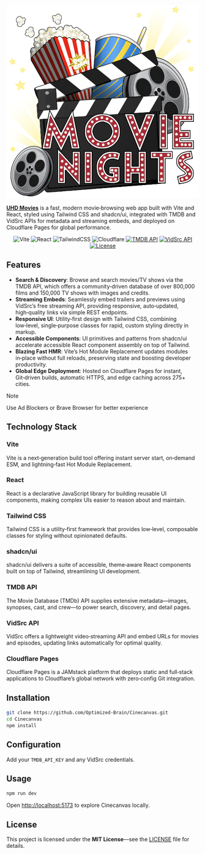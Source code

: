 
<img src="./src/assets/logo.png" alt="UHD Movies Logo"/> 





[**UHD Movies**](https://movie-app-xi-jet.vercel.app/)
 is a fast, modern movie‑browsing web app built with Vite and React, styled using Tailwind CSS and shadcn/ui, integrated with TMDB and VidSrc APIs for metadata and streaming embeds, and deployed on Cloudflare Pages for global performance.
<p align="center">
  <img src="https://img.shields.io/badge/vite-%23646CFF.svg?style=for-the-badge&logo=vite&logoColor=white" alt="Vite"/> 
  <img src="https://img.shields.io/badge/react-%2320232a.svg?style=for-the-badge&logo=react&logoColor=%2361DAFB" alt="React"/> 
  <img src="https://img.shields.io/badge/tailwindcss-%2338B2AC.svg?style=for-the-badge&logo=tailwind-css&logoColor=white" alt="TailwindCSS"/> 
  <img src="https://img.shields.io/badge/Cloudflare-F38020?style=for-the-badge&logo=Cloudflare&logoColor=white" alt="Cloudflare"/> 
  <a href="https://developers.themoviedb.org/4/"><img src="https://img.shields.io/badge/TMDB_API-v4-blue?logo=themoviedatabase&logoColor=fff" alt="TMDB API"/></a> 
  <a href="https://vidsrc.icu/"><img src="https://img.shields.io/badge/VidSrc-Embed%20Streaming-informational" alt="VidSrc API"/></a> 
  <a href="LICENSE"><img src="https://img.shields.io/badge/License-MIT-yellow?logo=mit&logoColor=000" alt="License"/></a>
</p>


## Features  
- **Search & Discovery**: Browse and search movies/TV shows via the TMDB API, which offers a community‑driven database of over 800,000 films and 150,000 TV shows with images and credits. 
- **Streaming Embeds**: Seamlessly embed trailers and previews using VidSrc’s free streaming API, providing responsive, auto‑updated, high‑quality links via simple REST endpoints.  
- **Responsive UI**: Utility‑first design with Tailwind CSS, combining low‑level, single‑purpose classes for rapid, custom styling directly in markup.  
- **Accessible Components**: UI primitives and patterns from shadcn/ui accelerate accessible React component assembly on top of Tailwind.  
- **Blazing Fast HMR**: Vite’s Hot Module Replacement updates modules in‑place without full reloads, preserving state and boosting developer productivity.  
- **Global Edge Deployment**: Hosted on Cloudflare Pages for instant, Git‑driven builds, automatic HTTPS, and edge caching across 275+ cities.  


> [!NOTE]
> Use Ad Blockers or Brave Browser for better experience

## Technology Stack  

### Vite  
Vite is a next‑generation build tool offering instant server start, on‑demand ESM, and lightning‑fast Hot Module Replacement.  

### React  
React is a declarative JavaScript library for building reusable UI components, making complex UIs easier to reason about and maintain.  

### Tailwind CSS  
Tailwind CSS is a utility‑first framework that provides low‑level, composable classes for styling without opinionated defaults.  

### shadcn/ui  
shadcn/ui delivers a suite of accessible, theme‑aware React components built on top of Tailwind, streamlining UI development.  

### TMDB API  
The Movie Database (TMDb) API supplies extensive metadata—images, synopses, cast, and crew—to power search, discovery, and detail pages.  

### VidSrc API  
VidSrc offers a lightweight video‑streaming API and embed URLs for movies and episodes, updating links automatically for optimal quality.  

### Cloudflare Pages  
Cloudflare Pages is a JAMstack platform that deploys static and full‑stack applications to Cloudflare’s global network with zero‑config Git integration.  


## Installation  
```bash
git clone https://github.com/Optimized-Brain/Cinecanvas.git  
cd Cinecanvas  
npm install  
```  

## Configuration   
  Add your `TMDB_API_KEY` and any VidSrc credentials.  

## Usage  
```bash
npm run dev
```  
Open [http://localhost:5173](http://localhost:5173) to explore Cinecanvas locally.   

## License  
This project is licensed under the **MIT License**—see the [LICENSE](LICENSE) file for details.  
